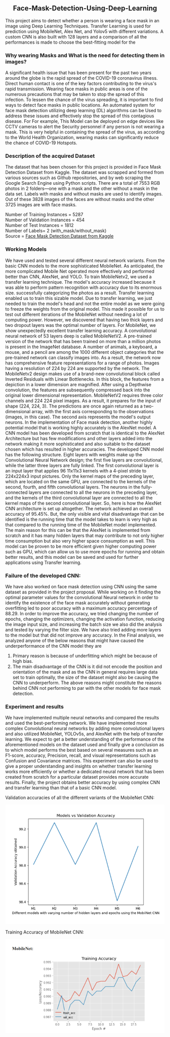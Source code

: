 <h2 align = "center">Face-Mask-Detection-Using-Deep-Learning</h2>
This project aims to detect whether a person is wearing a face mask in an image using Deep Learning Techniques. Transfer Learning is used for prediction using MobileNet, Alex Net, and Yolov5 with different variations. A custom CNN is also built with 128 layers and a comparison of all the performances is made to choose the best-fitting model for the 

### Why wearing Masks and What is the need for detecting them in images?
A significant health issue that has been present for the past two years around the globe is the
rapid spread of the COVID-19 coronavirus illness. Direct human contact is one of the key factors
contributing to the virus's rapid transmission. Wearing face masks in public areas is one of
the numerous precautions that may be taken to stop the spread of this infection. To lessen the chance
of the virus spreading, it is important to find ways to detect face masks in public locations.
An automated system for face mask detection utilizing deep learning (DL) algorithms can be
Used to address these issues and effectively stop the spread of this contagious disease. For
For example, This Model can be deployed on edge devices like CCTV cameras to alert the Security
personnel if any person is not wearing a mask. This is very helpful in containing the spread of
the virus, as according to the World Health Organization, wearing masks can significantly reduce the
chance of COVID-19 Hotspots.

### Description of the acquired Dataset
The dataset that has been chosen for this project is provided in Face Mask Detection Dataset
from Kaggle. The dataset was scrapped and formed from various sources such as Github repositories, and by web scraping the Google Search Engine using Python scripts. There are a total of 7553 RGB photos in 2 folders—one with a mask and the other without a mask in the data set. Labels with masks and without masks are used to identify images. Out of these 3828 images of the faces are without masks and the other 3725 images are with face masks.

Number of Training Instances = 5287 </br>
Number of Validation Instances = 454 </br>
Number of Test Instances = 1812 </br>
Number of Labels= 2 (with_mask/without_mask) </br>
Source = [Face Mask Detection Dataset from Kaggle](https://www.kaggle.com/datasets/21faa9e463f87c2500de415965f97074cc83502d0f10766fb62a2e1c2bc6b512)

### Working Models

We have used and tested several different neural network variants. From the basic CNN models
to the more sophisticated MobileNet. As anticipated, the more complicated Mobile Net operated
more effectively and performed better than CNN, AlexNet, and YOLO. To train MobileNetv2,
we used a transfer learning technique. The model's accuracy increased because it was able to
perform pattern recognition with accuracy due to its enormous size. successfully categorizing
the photos as a result. Transfer learning enabled us to train this sizable model. Due to transfer
learning, we just needed to train the model's head and not the entire model as we were going to
freeze the weights from the original model. This made it possible for us to test out different
iterations of the MobileNet without needing a lot of computing power. However, we discovered
that having two thick layers and two dropout layers was the optimal number of layers. For
MobileNet, we show unexpectedly excellent transfer learning accuracy.
A convolutional neural network of 53 layers deep is called MobileNetV2. A pre-trained version
of the network that has been trained on more than a million photos is present in the ImageNet
database. A number of animals, a keyboard, a mouse, and a pencil are among the 1000 different
object categories that the pre-trained network can classify images into. As a result, the network
now has comprehensive feature representations for a range of photos. Images having a resolution
of 224 by 224 are supported by the network. The MobileNetv2 design makes use of a brand-new
convolutional block called Inverted Residuals with Linear Bottlenecks. In this block, the features
from a depiction in a lower dimension are magnified. After using a Depthwise convolution, the
features are subsequently compressed back into the original lower dimensional representation.
MobileNetV2 requires three color channels and 224 224 pixel images. As a result, it prepares for
the input of shape (224, 224, 3).
The predictions are once again returned as a two-dimensional array, with the first axis
corresponding to the observations (images, in this case). The second axis represents the model's
output neurons.
In the implementation of Face mask detection, another highly potential model that is working
highly accurately is the AlexNet model. A CNN model has been developed from scratch that is
identical to the AlexNet Architecture but has few modifications and other layers added into the
network making it more sophisticated and also suitable to the dataset chosen which has resulted
in higher accuracies. The developed CNN model has the following structure. Eight layers
with weights make up the Convolutional Neural Network design; the first five layers are
convolutional, while the latter three layers are fully linked. The first convolutional layer is an
input layer that applies 96 11x11x3 kernels with a 4-pixel stride to 224x224x3 input pictures.
Only the kernel maps of the preceding layer, which are located on the same GPU, are connected
to the kernels of the second, fourth, and fifth convolutional layers. The neurons in the
fully-connected layers are connected to all the neurons in the preceding layer, and the kernels of
the third convolutional layer are connected to all the kernel maps of the second convolutional
layer. So, here is how the AlexNet CNN architecture is set up altogether. The network achieved
an overall accuracy of 95.45%. But, the only visible and vital disadvantage that can be identified
is the running time that the model takes to learn is very high as that compared to the running
time of the MobileNet model implemented. The main reason for this can be that the AlexNet is
implemented from scratch and it has many hidden layers that may contribute to not only higher
time consumption but also very higher space consumption as well. This model can be proven to
be more efficient given higher computing power such as GPU, which can allow us to use more
epochs for running and obtain better results, and this model can be saved and used for further
applications using Transfer learning.

### Failure of the developed CNN:

We have also worked on face mask detection using CNN using the same dataset as provided
in the project proposal. While working on it finding the optimal parameter values for the
convolutional Neural network in order to identify the existence of the face mask accurately
without generating overfitting led to poor accuracy with a maximum accuracy percentage of 88.29.
In order to improve the accuracy, we tried changing the number of epochs, changing the
optimizers, changing the activation function, reducing the image input size, and increasing the batch size we also did the analysis and tested by varying the filter size. We have also tried adding more
layers to the model but that did not improve any accuracy.
In the Final analysis, we analyzed anyone of the below reasons that might have caused the
underperformance of the CNN model they are
1. Primary reason is because of underfitting which might be because of high bias.
2. The main disadvantage of the CNN is it did not encode the position and orientation of the
mask and as the CNN in general requires large data set to train optimally, the size of the dataset
might also be causing the CNN to underperform.
The above reasons might constitute the reasons behind CNN not performing to par with the other
models for face mask detection.

### Experiment and results
We have implemented multiple neural networks and compared the results and used the best-performing network. We have implemented more complex Convolutional neural networks by
adding more convolutional layers and also utilized MobileNet, YOLOv5s, and AlexNet with
the help of transfer learning. We expect to get a better understanding of the performance of the
aforementioned models on the dataset used and finally give a conclusion as to which model
performs the best based on several measures such as an F1-score, accuracy, Precision, recall, and
visual representations such as Confusion and Covariance matrices. This experiment can also be
used to give a proper understanding and insights on whether transfer learning works more
efficiently or whether a dedicated neural network that has been created from scratch for a particular dataset provides more accurate results. Finally, the project obtains better accuracy by using complex CNN and transfer learning than that of a basic CNN model.

Validation accuracies of all the different variants of the MobileNet CNN:

<img src= "https://github.com/msc-1729/Face-Mask-Detection-Using-Deep-Learning/blob/main/assets/Results%20of%20MobileNet.png" />

Training Accuracy of MobileNet CNN:

<img src="https://github.com/msc-1729/Face-Mask-Detection-Using-Deep-Learning/blob/main/assets/Mobile%20Training%20vs%20Validation.png"/>













